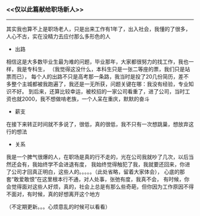 ### <<仅以此篇献给职场新人>>
---
其实我也算不上是职场老人，只是出来工作有1年了，出入社会，我懂的了很多，人心不古，实在没精力去应付那么多形色的人

* 出路

相信这是大多数毕业生最为难的问题，毕业那年，大家都很努力的找工作，我也一样，我是专科生，
（我觉得这没什么，本科生只是一张二等座的票，我们只是站票而已），
每个人的出路不只是高考那一条路，我当时是投了20几份简历，差不多整个主城都被我跑遍了，我还是一无所获，问题关键在哪：我没有经验，专业知识不好。
到后来，还算比较幸运，被校招的一家公司看重了，进了公司，当时工资也就2000，我不想做啃老族，一个人呆在重庆，默默的奋斗

*  薪支

在接下来转正时间就不多说了，很低，真的很低，我不只有一次想跳巢，想放弃这行的想法

* 关系

我是一个脾气很爆的人，在职场是真的行不走的，光在公司我就吵了几次，以后当然还会有，我始终学不会进退有度，
我始终觉得触犯了我，我就要还回来，你进了公司才回真正明白，这些人的。。。。。（此处省略，留着大家体会），
心底的那套“敢爱敢恨”在这里根本行不通，对人处事，张弛有度，我真不会，
有时候，你会觉得面对这些人好烦，真的，社会上总是有那么些奇葩，但你因为工作原因不得不面对，有时候，真的好想离开这个地方



（不定期更新。。。心烦意乱的时候可以看看）
